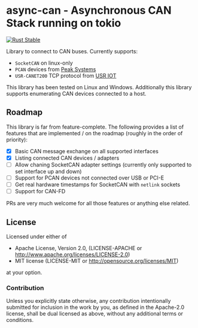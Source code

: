 # async-can - Asynchronous CAN Stack running on tokio

[![Rust Stable](https://github.com/raffber/async-can/actions/workflows/ci.yml/badge.svg)](https://github.com/raffber/async-can/actions/workflows/ci.yml)


Library to connect to CAN buses. Currently supports:

 * `SocketCAN` on linux-only
 * `PCAN` devices from [Peak Systems](https://www.peak-system.com)
 * `USR-CANET200` TCP protocol from [USR IOT](https://www.pusr.com/)

This library has been tested on Linux and Windows.
Additionally this library supports enumerating CAN devices connected to a host.

## Roadmap

This library is far from feature-complete. The following provides a list of features that are implemented / on the roadmap (roughly in the order of priority):

- [x] Basic CAN message exchange on all supported interfaces
- [x] Listing connected CAN devices / adapters
- [ ] Allow chaning SocketCAN adapter settings (currently only supported to set interface up and down)
- [ ] Support for PCAN devices not connected over USB or PCI-E
- [ ] Get real hardware timestamps for SocketCAN with `netlink` sockets
- [ ] Support for CAN-FD

PRs are very much welcome for all those features or anything else related.

## License

Licensed under either of

- Apache License, Version 2.0, (LICENSE-APACHE or <http://www.apache.org/licenses/LICENSE-2.0>)
- MIT license (LICENSE-MIT or <http://opensource.org/licenses/MIT>)

at your option.

### Contribution

Unless you explicitly state otherwise, any contribution intentionally submitted for inclusion in the work by you, as defined in the Apache-2.0 license, shall be dual licensed as above, without any additional terms or conditions.
